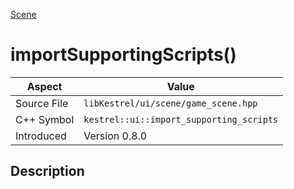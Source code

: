 [Scene](index)
# importSupportingScripts()
| Aspect | Value |
| --- | --- |
| Source File | `libKestrel/ui/scene/game_scene.hpp` |
| C++ Symbol | `kestrel::ui::import_supporting_scripts` |
| Introduced | Version 0.8.0 |
## Description

